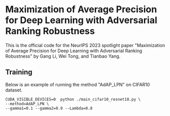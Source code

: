 # Maximization of Average Precision for Deep Learning with Adversarial Ranking Robustness
This is the official code for the NeurIPS 2023 spotlight paper "Maximization of Average Precision for Deep Learning with Adversarial Ranking Robustness" by Gang Li, Wei Tong, and Tianbao Yang.

## Training
Below is an example of running the method "AdAP_LPN" on CIFAR10 dataset.
```
CUDA_VISIBLE_DEVICES=0  python ./main_cifar10_resnet18.py \
--method=AdAP_LPN \
--gamma1=0.1 --gamma2=0.9 --Lambda=0.8
```
